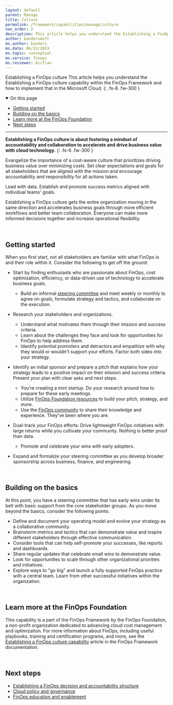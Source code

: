 ```yaml
---
layout: default
parent: Manage
title: Culture
permalink: /framework/capabilities/manage/culture
nav_order: 2
description: This article helps you understand the Establishing a FinOps culture capability within the FinOps Framework and how to implement that in the Microsoft Cloud.
author: bandersmsft
ms.author: banders
ms.date: 06/22/2023
ms.topic: conceptual
ms.service: finops
ms.reviewer: micflan
---
```


<span class="fs-9 d-block mb-4">Establishing a FinOps culture</span>
This article helps you understand the Establishing a FinOps culture capability within the FinOps Framework and how to implement that in the Microsoft Cloud.
{: .fs-6 .fw-300 }

<details open markdown="1">
    <summary class="fs-2 text-uppercase">On this page</summary>

- [Getting started](#getting-started)
- [Building on the basics](#building-on-the-basics)
- [Learn more at the FinOps Foundation](#learn-more-at-the-finops-foundation)
- [Next steps](#next-steps)

</details>

---

<a name="definition"></a>
**Establishing a FinOps culture is about fostering a mindset of accountability and collaboration to accelerate and drive business value with cloud technology.**
{: .fs-6 .fw-300 }

Evangelize the importance of a cost-aware culture that prioritizes driving business value over minimizing costs. Set clear expectations and goals for all stakeholders that are aligned with the mission and encourage accountability and responsibility for all actions taken.

Lead with data. Establish and promote success metrics aligned with individual teams' goals.

Establishing a FinOps culture gets the entire organization moving in the same direction and accelerates business goals through more efficient workflows and better team collaboration. Everyone can make more informed decisions together and increase operational flexibility.

<br>

## Getting started

When you first start, not all stakeholders are familiar with what FinOps is and their role within it. Consider the following to get off the ground:

- Start by finding enthusiasts who are passionate about FinOps, cost optimization, efficiency, or data-driven use of technology to accelerate business goals.
  - Build an informal [steering committee](./structure.md) and meet weekly or monthly to agree on goals, formulate strategy and tactics, and collaborate on the execution.
- Research your stakeholders and organizations.
  - Understand what motivates them through their mission and success criteria.
  - Learn about the challenges they face and look for opportunities for FinOps to help address them.
  - Identify potential promoters and detractors and empathize with why they would or wouldn't support your efforts. Factor both sides into your strategy.
- Identify an initial sponsor and prepare a pitch that explains how your strategy leads to a positive impact on their mission and success criteria. Present your plan with clear asks and next steps.
  - You're creating a mini startup. Do your research around how to prepare for these early meetings.
  - Utilize [FinOps Foundation resources](https://www.finops.org/resources) to build your pitch, strategy, and more.
  - Use the [FinOps community](https://www.finops.org/community/getting-started/) to share their knowledge and experience. They've been where you are.
- Dual-track your FinOps efforts: Drive lightweight FinOps initiatives with large returns while you cultivate your community. Nothing is better proof than data.
  - Promote and celebrate your wins with early adopters.

- Expand and formalize your steering committee as you develop broader sponsorship across business, finance, and engineering.

<br>

## Building on the basics

At this point, you have a steering committee that has early wins under its belt with basic support from the core stakeholder groups. As you move beyond the basics, consider the following points:

- Define and document your operating model and evolve your strategy as a collaborative community.
- Brainstorm metrics and tactics that can demonstrate value and inspire different stakeholders through effective communication.
- Consider tools that can help self-promote your successes, like reports and dashboards.
- Share regular updates that celebrate small wins to demonstrate value.
- Look for opportunities to scale through other organizational priorities and initiatives.
- Explore ways to "go big" and launch a fully supported FinOps practice with a central team. Learn from other successful initiatives within the organization.

<br>

## Learn more at the FinOps Foundation

This capability is a part of the FinOps Framework by the FinOps Foundation, a non-profit organization dedicated to advancing cloud cost management and optimization. For more information about FinOps, including useful playbooks, training and certification programs, and more, see the [Establishing a FinOps culture capability](https://www.finops.org/framework/capabilities/establish-finops-culture/) article in the FinOps Framework documentation.

<br>

## Next steps

- [Establishing a FinOps decision and accountability structure](./structure.md)
- [Cloud policy and governance](./policy.md)
- [FinOps education and enablement](./education.md)

<br>
